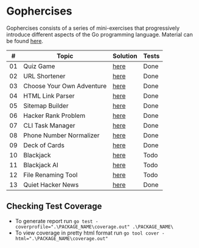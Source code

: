 # Gophercises

Gophercises consists of a series of mini-exercises that progressively introduce different aspects of the Go programming language.
Material can be found [here](https://courses.calhoun.io/courses/cor_gophercises).

| #  | Topic                     | Solution                                    | Tests |
|----|---------------------------|---------------------------------------------|-------|
| 01 | Quiz Game                 | [here](./quiz_game/README.md)               | Done  |
| 02 | URL Shortener             | [here](./url_shortener/README.md)           | Done  |
| 03 | Choose Your Own Adventure | [here](./choose_your_adventure/README.md)   | Done  |
| 04 | HTML Link Parser          | [here](./html_link_parser/README.md)        | Done  |
| 05 | Sitemap Builder           | [here](./sitemap_builder/README.md)         | Done  |
| 06 | Hacker Rank Problem       | [here](./strings_and_bytes/README.md)       | Done  |
| 07 | CLI Task Manager          | [here](./cli_task_manager/README.md)        | Done  |
| 08 | Phone Number Normalizer   | [here](./phone_number_normalizer/README.md) | Done  |
| 09 | Deck of Cards             | [here](./deck_of_cards/README.md)           | Done  |
| 10 | Blackjack                 | [here](./blackjack/README.md)               | Todo  |
| 11 | Blackjack AI              | [here](./blackjack_ai/README.md)            | Todo  |
| 12 | File Renaming Tool        | [here](./file_renaming_tool/README.md)      | Todo  |
| 13 | Quiet Hacker News         | [here](./hacker_news/README.md)             | Done  |

## Checking Test Coverage

- To generate report run `go test -coverprofile=".\PACKAGE_NAME\coverage.out" .\PACKAGE_NAME\`
- To view coverage in pretty html format run `go tool cover -html=".\PACKAGE_NAME\coverage.out"`

